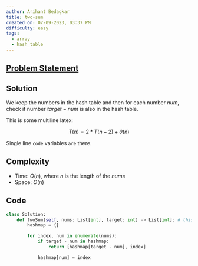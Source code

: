 ```yaml
---
author: Arihant Bedagkar
title: two-sum
created on: 07-09-2023, 03:37 PM
difficulty: easy
tags:
  - array
  - hash_table
---
```


## [Problem Statement](https://leetcode.com/problems/two-sum)

## Solution

We keep the numbers in the hash table and then for each number $num$, check if number $target−num$ is also in the hash table.

This is some multiline latex:

$$
T(n) = 2 * T(n - 2) + \theta(n)
$$

Single line `code` variables `are` there.

## Complexity

- Time: $O(n)$, where $n$ is the length of the $nums$
- Space: $O(n)$

## Code

```python
class Solution:
    def twoSum(self, nums: List[int], target: int) -> List[int]: # this is some commented out line but this line is very long
        hashmap = {}

        for index, num in enumerate(nums):
            if target - num in hashmap:
                return [hashmap[target - num], index]

            hashmap[num] = index
```
